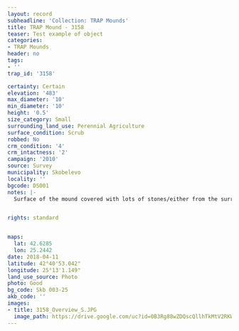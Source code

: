 ```yaml
---
layout: record
subheadline: 'Collection: TRAP Mounds'
title: TRAP Mound - 3158
teaser: Test example of object
categories:
- TRAP Mounds
header: no
tags:
- ''
trap_id: '3158'

certainty: Certain
elevation: '483'
max_diameter: '10'
min_diameter: '10'
height: '0.5'
size_category: Small
surrounding_land_use: Perennial Agriculture
surface_condition: Scrub
robbed: No
crm_condition: '4'
crm_intactness: '2'
campaign: '2010'
source: Survey
municipality: Skobelevo
locality: ''
bgcode: DS001
notes: |-
  Surface of the mound covered with lots of stones/either from the surrounding pasture or from the mound.


rights: standard


maps:
  lat: 42.6285
  lon: 25.2442
date: 2018-04-11
latitude: 42°40'53.042"
longitude: 25°13'1.149"
land_use_source: Photo
photo: Good
bg_code: Skb 003-25
akb_code: ''
images:
- title: 3158_Overview_S.JPG
  image_path: https://drive.google.com/uc?id=0B3Rg88wZDQscQllhTkMtV2RKWjQ
---
```

